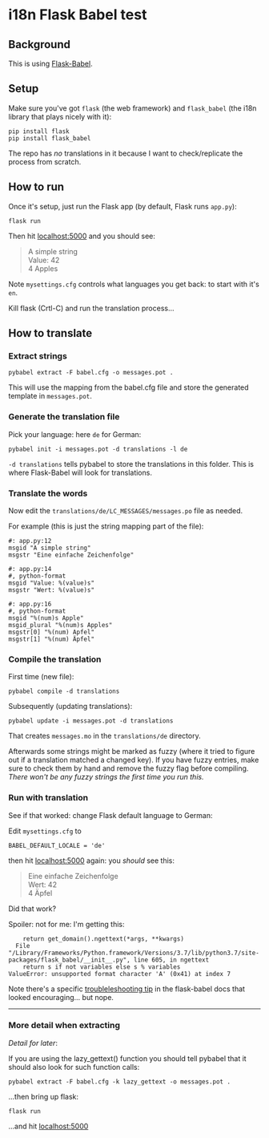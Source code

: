 # i18n Flask Babel test

## Background

This is using [Flask-Babel](https://flask-babel.tkte.ch).


## Setup

Make sure you've got `flask` (the web framework) and `flask_babel` (the i18n
library that plays nicely with it):

    pip install flask
    pip install flask_babel

The repo has _no_ translations in it because I want to check/replicate the
process from scratch.

## How to run

Once it's setup, just run the Flask app (by default, Flask runs `app.py`):

    flask run

Then hit [localhost:5000](http://localhost:5000) and you should see:

> A simple string<br>
> Value: 42<br>
> 4 Apples

Note `mysettings.cfg` controls what languages you get back: to start with it's
`en`.

Kill flask (Crtl-C) and run the translation process...

## How to translate

### Extract strings

    pybabel extract -F babel.cfg -o messages.pot .

This will use the mapping from the babel.cfg file and store the generated
template in `messages.pot`.


### Generate the translation file

Pick your language: here `de` for German:

    pybabel init -i messages.pot -d translations -l de

`-d translations` tells pybabel to store the translations in this folder. This
is where Flask-Babel will look for translations. 

### Translate the words

Now edit the `translations/de/LC_MESSAGES/messages.po` file as needed.

For example (this is just the string mapping part of the file):

```
#: app.py:12
msgid "A simple string"
msgstr "Eine einfache Zeichenfolge"

#: app.py:14
#, python-format
msgid "Value: %(value)s"
msgstr "Wert: %(value)s"

#: app.py:16
#, python-format
msgid "%(num)s Apple"
msgid_plural "%(num)s Apples"
msgstr[0] "%(num) Apfel"
msgstr[1] "%(num) Äpfel"
```

### Compile the translation

First time (new file):

    pybabel compile -d translations

Subsequently (updating translations):

    pybabel update -i messages.pot -d translations

That creates `messages.mo` in the `translations/de` directory.

Afterwards some strings might be marked as fuzzy (where it tried to figure out
if a translation matched a changed key). If you have fuzzy entries, make sure to
check them by hand and remove the fuzzy flag before compiling. _There won't be
any fuzzy strings the first time you run this._


### Run with translation

See if that worked: change Flask default language to German:

Edit `mysettings.cfg` to 

    BABEL_DEFAULT_LOCALE = 'de'

then hit [localhost:5000](http://localhost:5000) again: you _should_ see this:

> Eine einfache Zeichenfolge<br>
> Wert: 42<br>
> 4 Äpfel

Did that work?

Spoiler: not for me: I'm getting this:

```
    return get_domain().ngettext(*args, **kwargs)
  File "/Library/Frameworks/Python.framework/Versions/3.7/lib/python3.7/site-packages/flask_babel/__init__.py", line 605, in ngettext
    return s if not variables else s % variables
ValueError: unsupported format character 'A' (0x41) at index 7
```

Note there's a specific
[troubleleshooting tip](https://flask-babel.tkte.ch/#troubleshooting) in the
flask-babel docs  that looked encouraging... but nope.


---

### More detail when extracting

_Detail for later_:

If you are using the lazy_gettext() function you should tell pybabel that it
should also look for such function calls:

    pybabel extract -F babel.cfg -k lazy_gettext -o messages.pot .

...then bring up flask:

    flask run

...and hit [localhost:5000](http://localhost:5000)